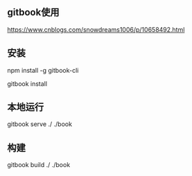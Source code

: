## gitbook使用
https://www.cnblogs.com/snowdreams1006/p/10658492.html

## 安装
npm install -g gitbook-cli

gitbook install
## 本地运行    
gitbook serve ./ ./book
## 构建
gitbook build ./ ./book
